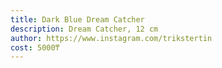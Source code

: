 ```yaml
---
title: Dark Blue Dream Catcher
description: Dream Catcher, 12 cm
author: https://www.instagram.com/trikstertin
cost: 5000₸
---
```

